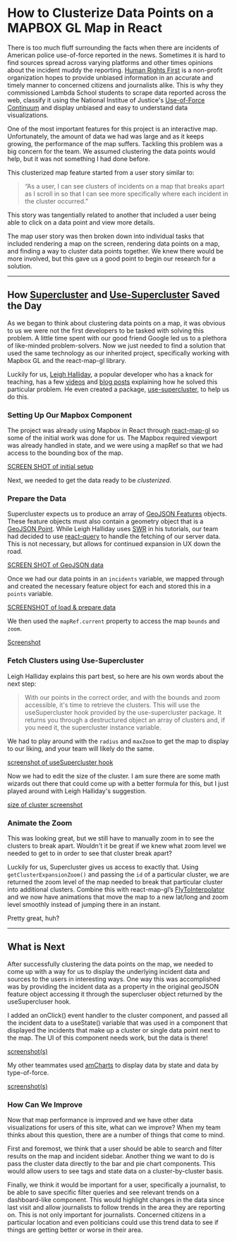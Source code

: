 # How to Clusterize Data Points on a MAPBOX GL Map in React

There is too much fluff surrounding the facts when there are incidents of American police use-of-force reported in the news. Sometimes it is hard to find sources spread across varying platforms and other times opinions about the incident muddy the reporting. [Human Rights First](https://www.humanrightsfirst.org/about) is a non-profit organization hopes to provide unbiased information in an accurate and timely manner to concerned citizens and journalists alike. This is why they commissioned Lambda School students to scrape data reported across the web, classify it using the National Institue of Justice's [Use-of-Force Continuum](https://nij.ojp.gov/topics/articles/use-force-continuum) and display unbiased and easy to understand data visualizations.

One of the most important features for this project is an interactive map. Unfortunately, the amount of data we had was large and as it keeps growing, the performance of the map suffers. Tackling this problem was a big concern for the team. We assumed clustering the data points would help, but it was not something I had done before.

This clusterized map feature started from a user story similar to:

> “As a user, I can see clusters of incidents on a map that breaks apart as I scroll in so that I can see more specifically where each incident in the cluster occurred.”

This story was tangentially related to another that included a user being able to click on a data point and view more details.

The map user story was then broken down into individual tasks that included rendering a map on the screen, rendering data points on a map, and finding a way to cluster data points together. We knew there would be more involved, but this gave us a good point to begin our research for a solution.

---

## How [Supercluster](https://github.com/mapbox/supercluster) and [Use-Supercluster](https://www.npmjs.com/package/use-supercluster) Saved the Day

As we began to think about clustering data points on a map, it was obvious to us we were not the first developers to be tasked with solving this problem. A little time spent with our good friend Google led us to a plethora of like-minded problem-solvers. Now we just needed to find a solution that used the same technology as our inherited project, specifically working with Mapbox GL and the react-map-gl library.

Luckily for us, [Leigh Halliday](https://www.leighhalliday.com/), a popular developer who has a knack for teaching, has a few [videos](https://www.youtube.com/leighhalliday) and [blog posts](https://www.leighhalliday.com/mapbox-clustering) explaining how he solved this particular problem. He even created a package, [use-supercluster](https://www.npmjs.com/package/use-supercluster), to help us do this.

### Setting Up Our Mapbox Component

The project was already using Mapbox in React through [react-map-gl](https://www.npmjs.com/package/react-map-gl) so some of the initial work was done for us. The Mapbox required viewport was already handled in state, and we were using a mapRef so that we had access to the bounding box of the map.

[SCREEN SHOT of initial setup]()

Next, we needed to get the data ready to be _clusterized_.

### Prepare the Data

Supercluster expects us to produce an array of [GeoJSON Features]() objects. These feature objects must also contain a geometry object that is a [GeoJSON Point](). While Leigh Halliday uses [SWR]() in his tutorials, our team had decided to use [react-query]() to handle the fetching of our server data. This is not necessary, but allows for continued expansion in UX down the road.

[SCREEN SHOT of GeoJSON data]()

Once we had our data points in an `incidents` variable, we mapped through and created the necessary feature object for each and stored this in a `points` variable.

[SCREENSHOT of load & prepare data]()

We then used the `mapRef.current` property to access the map `bounds` and `zoom`.

[Screenshot]()

### Fetch Clusters using Use-Supercluster

Leigh Halliday explains this part best, so here are his own words about the next step:

> With our points in the correct order, and with the bounds and zoom accessible, it's time to retrieve the clusters. This will use the useSupercluster hook provided by the use-supercluster package.
> It returns you through a destructured object an array of clusters and, if you need it, the supercluster instance variable.

We had to play around with the `radius` and `maxZoom` to get the map to display to our liking, and your team will likely do the same.

[screenshot of useSupercluster hook]()

Now we had to edit the size of the cluster. I am sure there are some math wizards out there that could come up with a better formula for this, but I just played around with Leigh Halliday's suggestion.

[size of cluster screenshot]()

### Animate the Zoom

This was looking great, but we still have to manually zoom in to see the clusters to break apart. Wouldn't it be great if we knew what zoom level we needed to get to in order to see that cluster break apart?

Luckily for us, Supercluster gives us access to exactly that. Using `getClusterExpansionZoom()` and passing the `id` of a particular cluster, we are returned the zoom level of the map needed to break that particular cluster into additional clusters. Combine this with react-map-gl’s [FlyToInterpolator]() and we now have animations that move the map to a new lat/long and zoom level smoothly instead of jumping there in an instant.

Pretty great, huh?

---

## What is Next

After successfully clustering the data points on the map, we needed to come up with a way for us to display the underlying incident data and sources to the users in interesting ways. One way this was accomplished was by providing the incident data as a property in the original geoJSON feature object accessing it through the supercluser object returned by the useSupercluser hook.

I added an onClick() event handler to the cluster component, and passed all the incident data to a useState() variable that was used in a component that displayed the incidents that make up a cluster or single data point next to the map. The UI of this component needs work, but the data is there!

[screenshot(s)]()

My other teammates used [amCharts](https://www.amcharts.com/docs/v4/) to display data by state and data by type-of-force.

[screenshot(s)]()

### How Can We Improve

Now that map performance is improved and we have other data visualizations for users of this site, what can we improve? When my team thinks about this question, there are a number of things that come to mind.

First and foremost, we think that a user should be able to search and filter results on the map and incident sidebar. Another thing we want to do is pass the cluster data directly to the bar and pie chart components. This would allow users to see tags and state data on a cluster-by-cluster basis.

Finally, we think it would be important for a user, specifically a journalist, to be able to save specific filter queries and see relevant trends on a dashboard-like component. This would highlight changes in the data since last visit and allow journalists to follow trends in the area they are reporting on. This is not only important for journalists. Concerned citizens in a particular location and even politicians could use this trend data to see if things are getting better or worse in their area.
